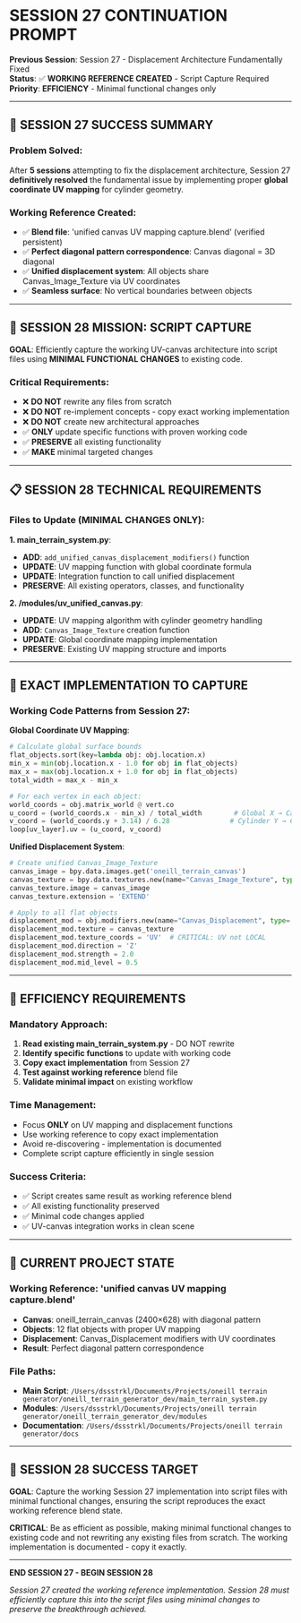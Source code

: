 # SESSION 27 CONTINUATION PROMPT

**Previous Session**: Session 27 - Displacement Architecture Fundamentally Fixed  
**Status**: ✅ **WORKING REFERENCE CREATED** - Script Capture Required  
**Priority**: **EFFICIENCY** - Minimal functional changes only

---

## 🎉 **SESSION 27 SUCCESS SUMMARY**

### **Problem Solved**:
After **5 sessions** attempting to fix the displacement architecture, Session 27 **definitively resolved** the fundamental issue by implementing proper **global coordinate UV mapping** for cylinder geometry.

### **Working Reference Created**:
- ✅ **Blend file**: 'unified canvas UV mapping capture.blend' (verified persistent)
- ✅ **Perfect diagonal pattern correspondence**: Canvas diagonal = 3D diagonal
- ✅ **Unified displacement system**: All objects share Canvas_Image_Texture via UV coordinates
- ✅ **Seamless surface**: No vertical boundaries between objects

---

## 🎯 **SESSION 28 MISSION: SCRIPT CAPTURE**

**GOAL**: Efficiently capture the working UV-canvas architecture into script files using **MINIMAL FUNCTIONAL CHANGES** to existing code.

### **Critical Requirements**:
- ❌ **DO NOT** rewrite any files from scratch
- ❌ **DO NOT** re-implement concepts - copy exact working implementation  
- ❌ **DO NOT** create new architectural approaches
- ✅ **ONLY** update specific functions with proven working code
- ✅ **PRESERVE** all existing functionality
- ✅ **MAKE** minimal targeted changes

---

## 📋 **SESSION 28 TECHNICAL REQUIREMENTS**

### **Files to Update (MINIMAL CHANGES ONLY)**:

**1. main_terrain_system.py**:
- **ADD**: `add_unified_canvas_displacement_modifiers()` function
- **UPDATE**: UV mapping function with global coordinate formula
- **UPDATE**: Integration function to call unified displacement
- **PRESERVE**: All existing operators, classes, and functionality

**2. /modules/uv_unified_canvas.py**:
- **UPDATE**: UV mapping algorithm with cylinder geometry handling
- **ADD**: `Canvas_Image_Texture` creation function  
- **UPDATE**: Global coordinate mapping implementation
- **PRESERVE**: Existing UV mapping structure and imports

---

## 🔧 **EXACT IMPLEMENTATION TO CAPTURE**

### **Working Code Patterns from Session 27**:

**Global Coordinate UV Mapping**:
```python
# Calculate global surface bounds
flat_objects.sort(key=lambda obj: obj.location.x)
min_x = min(obj.location.x - 1.0 for obj in flat_objects)
max_x = max(obj.location.x + 1.0 for obj in flat_objects)
total_width = max_x - min_x

# For each vertex in each object:
world_coords = obj.matrix_world @ vert.co
u_coord = (world_coords.x - min_x) / total_width        # Global X → Canvas U
v_coord = (world_coords.y + 3.14) / 6.28               # Cylinder Y → Canvas V
loop[uv_layer].uv = (u_coord, v_coord)
```

**Unified Displacement System**:
```python
# Create unified Canvas_Image_Texture
canvas_image = bpy.data.images.get('oneill_terrain_canvas')
canvas_texture = bpy.data.textures.new(name="Canvas_Image_Texture", type='IMAGE')
canvas_texture.image = canvas_image
canvas_texture.extension = 'EXTEND'

# Apply to all flat objects
displacement_mod = obj.modifiers.new(name="Canvas_Displacement", type='DISPLACE')
displacement_mod.texture = canvas_texture
displacement_mod.texture_coords = 'UV'  # CRITICAL: UV not LOCAL
displacement_mod.direction = 'Z'
displacement_mod.strength = 2.0
displacement_mod.mid_level = 0.5
```

---

## 🚨 **EFFICIENCY REQUIREMENTS**

### **Mandatory Approach**:
1. **Read existing main_terrain_system.py** - DO NOT rewrite
2. **Identify specific functions** to update with working code
3. **Copy exact implementation** from Session 27
4. **Test against working reference** blend file
5. **Validate minimal impact** on existing workflow

### **Time Management**:
- Focus **ONLY** on UV mapping and displacement functions
- Use working reference to copy exact implementation
- Avoid re-discovering - implementation is documented
- Complete script capture efficiently in single session

### **Success Criteria**:
- ✅ Script creates same result as working reference blend
- ✅ All existing functionality preserved
- ✅ Minimal code changes applied
- ✅ UV-canvas integration works in clean scene

---

## 📁 **CURRENT PROJECT STATE**

### **Working Reference**: 'unified canvas UV mapping capture.blend'
- **Canvas**: oneill_terrain_canvas (2400×628) with diagonal pattern
- **Objects**: 12 flat objects with proper UV mapping
- **Displacement**: Canvas_Displacement modifiers with UV coordinates
- **Result**: Perfect diagonal pattern correspondence

### **File Paths**:
- **Main Script**: `/Users/dssstrkl/Documents/Projects/oneill terrain generator/oneill_terrain_generator_dev/main_terrain_system.py`
- **Modules**: `/Users/dssstrkl/Documents/Projects/oneill terrain generator/oneill_terrain_generator_dev/modules`
- **Documentation**: `/Users/dssstrkl/Documents/Projects/oneill terrain generator/docs`

---

## 🎯 **SESSION 28 SUCCESS TARGET**

**GOAL**: Capture the working Session 27 implementation into script files with minimal functional changes, ensuring the script reproduces the exact working reference blend state.

**CRITICAL**: Be as efficient as possible, making minimal functional changes to existing code and not rewriting any existing files from scratch. The working implementation is documented - copy it exactly.

---

**END SESSION 27 - BEGIN SESSION 28**

*Session 27 created the working reference implementation. Session 28 must efficiently capture this into the script files using minimal changes to preserve the breakthrough achieved.*
